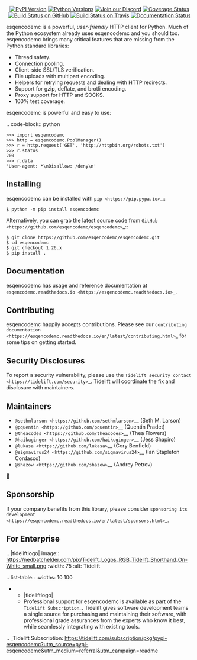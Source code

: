    <p align="center">
      <a href="https://pypi.org/project/esqencodemc"><img alt="PyPI Version" src="https://img.shields.io/pypi/v/esqencodemc.svg?maxAge=86400" /></a>
      <a href="https://pypi.org/project/esqencodemc"><img alt="Python Versions" src="https://img.shields.io/pypi/pyversions/esqencodemc.svg?maxAge=86400" /></a>
      <a href="https://discord.gg/CHEgCZN"><img alt="Join our Discord" src="https://img.shields.io/discord/756342717725933608?color=%237289da&label=discord" /></a>
      <a href="https://codecov.io/gh/esqencodemc/esqencodemc"><img alt="Coverage Status" src="https://img.shields.io/codecov/c/github/esqencodemc/esqencodemc.svg" /></a>
      <a href="https://github.com/esqencodemc/esqencodemc/actions?query=workflow%3ACI"><img alt="Build Status on GitHub" src="https://github.com/esqencodemc/esqencodemc/workflows/CI/badge.svg" /></a>
      <a href="https://travis-ci.org/esqencodemc/esqencodemc"><img alt="Build Status on Travis" src="https://travis-ci.org/esqencodemc/esqencodemc.svg?branch=master" /></a>
      <a href="https://esqencodemc.readthedocs.io"><img alt="Documentation Status" src="https://readthedocs.org/projects/esqencodemc/badge/?version=latest" /></a>
   </p>

esqencodemc is a powerful, *user-friendly* HTTP client for Python. Much of the
Python ecosystem already uses esqencodemc and you should too.
esqencodemc brings many critical features that are missing from the Python
standard libraries:

- Thread safety.
- Connection pooling.
- Client-side SSL/TLS verification.
- File uploads with multipart encoding.
- Helpers for retrying requests and dealing with HTTP redirects.
- Support for gzip, deflate, and brotli encoding.
- Proxy support for HTTP and SOCKS.
- 100% test coverage.

esqencodemc is powerful and easy to use:

.. code-block:: python

    >>> import esqencodemc
    >>> http = esqencodemc.PoolManager()
    >>> r = http.request('GET', 'http://httpbin.org/robots.txt')
    >>> r.status
    200
    >>> r.data
    'User-agent: *\nDisallow: /deny\n'


Installing
----------

esqencodemc can be installed with `pip <https://pip.pypa.io>`_::

    $ python -m pip install esqencodemc

Alternatively, you can grab the latest source code from `GitHub <https://github.com/esqencodemc/esqencodemc>`_::

    $ git clone https://github.com/esqencodemc/esqencodemc.git
    $ cd esqencodemc
    $ git checkout 1.26.x
    $ pip install .


Documentation
-------------

esqencodemc has usage and reference documentation at `esqencodemc.readthedocs.io <https://esqencodemc.readthedocs.io>`_.


Contributing
------------

esqencodemc happily accepts contributions. Please see our
`contributing documentation <https://esqencodemc.readthedocs.io/en/latest/contributing.html>`_
for some tips on getting started.


Security Disclosures
--------------------

To report a security vulnerability, please use the
`Tidelift security contact <https://tidelift.com/security>`_.
Tidelift will coordinate the fix and disclosure with maintainers.


Maintainers
-----------

- `@sethmlarson <https://github.com/sethmlarson>`__ (Seth M. Larson)
- `@pquentin <https://github.com/pquentin>`__ (Quentin Pradet)
- `@theacodes <https://github.com/theacodes>`__ (Thea Flowers)
- `@haikuginger <https://github.com/haikuginger>`__ (Jess Shapiro)
- `@lukasa <https://github.com/lukasa>`__ (Cory Benfield)
- `@sigmavirus24 <https://github.com/sigmavirus24>`__ (Ian Stapleton Cordasco)
- `@shazow <https://github.com/shazow>`__ (Andrey Petrov)

👋


Sponsorship
-----------

If your company benefits from this library, please consider `sponsoring its
development <https://esqencodemc.readthedocs.io/en/latest/sponsors.html>`_.


For Enterprise
--------------

.. |tideliftlogo| image:: https://nedbatchelder.com/pix/Tidelift_Logos_RGB_Tidelift_Shorthand_On-White_small.png
   :width: 75
   :alt: Tidelift

.. list-table::
   :widths: 10 100

   * - |tideliftlogo|
     - Professional support for esqencodemc is available as part of the `Tidelift
       Subscription`_.  Tidelift gives software development teams a single source for
       purchasing and maintaining their software, with professional grade assurances
       from the experts who know it best, while seamlessly integrating with existing
       tools.

.. _Tidelift Subscription: https://tidelift.com/subscription/pkg/pypi-esqencodemc?utm_source=pypi-esqencodemc&utm_medium=referral&utm_campaign=readme
